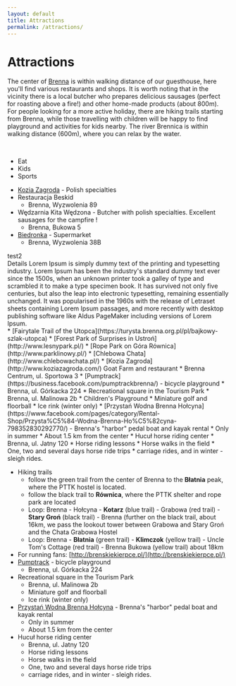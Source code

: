 ```yaml
---
layout: default
title: Attractions
permalink: /attractions/
---
```


# Attractions

The center of [Brenna](https://en.wikipedia.org/wiki/Brenna,_Poland) is within walking distance of our guesthouse,
here you'll find various restaurants and shops. It is worth noting that in the vicinity there is a local butcher who 
prepares delicious sausages (perfect for roasting above a fire!) and other home-made products (about 800m). For people looking for a more active holiday, there are hiking trails 
starting from Brenna, while those travelling with children will be happy to find playground and activities for 
kids nearby. The river Brennica is within walking distance (600m), where you can relax by the water.

<br />
<div class="card">
    <nav class="tabs is-centered is-medium">
        <div class="container">
          <ul>
            <li class="tab is-active" onclick="openTab(event,'Eat')"><a><span class="icon is-small"><i class="fas fa-utensils" aria-hidden="true"></i></span><span>Eat</span></a></li>
            <!--<li class="tab" onclick="openTab(event,'See')"><a><span class="icon is-small"><i class="fas fa-binoculars" aria-hidden="true"></i></span><span>See</span></a></li>-->
            <li class="tab" onclick="openTab(event,'Kids')"><a><span class="icon is-small"><i class="fas fa-ice-cream" aria-hidden="true"></i></span><span>Kids</span></a></li>
            <li class="tab" onclick="openTab(event,'Sports')"><a><span class="icon is-small"><i class="fas fa-hiking" aria-hidden="true"></i></span><span>Sports</span></a></li>
          </ul>
        </div>
    </nav>
    <div class="container section">
        <div id="Eat" class="content-tab is-active" >
          <div class="content">
<div markdown="1">

  * [Kozia Zagroda](http://www.koziazagroda.com/) - Polish specialties
  * Restauracja Beskid
    * Brenna, Wyzwolenia 89
  * Wędzarnia Kita Wędzona - Butcher with polish specialties. Excellent sausages for the campfire !
    * Brenna, Bukowa 5
  * [Biedronka](https://www.biedronka.pl/) - Supermarket
    * Brenna, Wyzwolenia 38B
    
</div>
          </div>
        </div>
        <div id="See" class="content-tab">
            <div class="content">
              test2<br>
            Details Lorem Ipsum is simply dummy text of the printing and typesetting industry. Lorem Ipsum has been the industry's standard dummy text ever since the 1500s, when an unknown printer took a galley of type and scrambled it to make a type specimen book. It has survived not only five centuries, but also the leap into electronic typesetting, remaining essentially unchanged. It was popularised in the 1960s with the release of Letraset sheets containing Lorem Ipsum passages, and more recently with desktop publishing software like Aldus PageMaker including versions of Lorem Ipsum.</div>
        </div>
        <div id="Kids" class="content-tab">
           <div class="content">
<div markdown="1">
  * [Fairytale Trail of the Utopca](https://turysta.brenna.org.pl/pl/bajkowy-szlak-utopca)
  * [Forest Park of Surprises in Ustroń](http://www.lesnypark.pl/)
  * [Rope Park on Góra Równica](http://www.parklinowy.pl/)
  * [Chlebowa Chata](http://www.chlebowachata.pl/)
  * [Kozia Zagroda](http://www.koziazagroda.com/) Goat Farm and restaurant
    * Brenna Centrum, ul. Sportowa 3
  * [Pumptrack](https://business.facebook.com/pumptrackbrenna/) - bicycle playground
    * Brenna, ul. Górkacka 224
  * Recreational square in the Tourism Park
    * Brenna, ul. Malinowa 2b
    * Children's Playground
    * Miniature golf and floorball
    * Ice rink (winter only)
  * [Przystań Wodna Brenna Hołcyna](https://www.facebook.com/pages/category/Rental-Shop/Przysta%C5%84-Wodna-Brenna-Ho%C5%82cyna-798352830292770/) - Brenna's "harbor" pedal boat and kayak rental
    * Only in summer
    * About 1.5 km from the center
  * Hucuł horse riding center
    * Brenna, ul. Jatny 120
    * Horse riding lessons
    * Horse walks in the field
    * One, two and several days horse ride trips
    * carriage rides, and in winter - sleigh rides.
            
  
</div>
          </div>
        </div>
        <div id="Sports" class="content-tab">
        <div class="content">
<div markdown="1">

  * Hiking trails
    * follow the green trail from the center of Brenna to the **Błatnia** peak, where the PTTK hostel is located.
    * follow the black trail to **Równica**, where the PTTK shelter and rope park are located
    * Loop: Brenna - Hołcyna - **Kotarz** (blue trail) - Grabowa (red trail) - **Stary Groń** (black trail) - Brenna (further on the black trail, about 16km, we pass the lookout tower between Grabowa and Stary Groń and the Chata Grabowa Hostel
    * Loop: Brenna - **Błatnia** (green trail) - **Klimczok** (yellow trail) - Uncle Tom's Cottage (red trail) - Brenna Bukowa (yellow trail) about 18km
  * For running fans: [http://brenskiekierpce.pl/](http://brenskiekierpce.pl/)
  * [Pumptrack](https://business.facebook.com/pumptrackbrenna/) - bicycle playground
    * Brenna, ul. Górkacka 224
  * Recreational square in the Tourism Park
    * Brenna, ul. Malinowa 2b
    * Miniature golf and floorball
    * Ice rink (winter only)
  * [Przystań Wodna Brenna Hołcyna](https://www.facebook.com/pages/category/Rental-Shop/Przysta%C5%84-Wodna-Brenna-Ho%C5%82cyna-798352830292770/) - Brenna's "harbor" pedal boat and kayak rental
    * Only in summer
    * About 1.5 km from the center
  * Hucuł horse riding center
    * Brenna, ul. Jatny 120
    * Horse riding lessons
    * Horse walks in the field
    * One, two and several days horse ride trips
    * carriage rides, and in winter - sleigh rides.
</div>
        </div>
        </div>
    </div>
    <!--<div id="map"></div>-->
</div>




<script>
  var map;
  function initMap() {
    map = new google.maps.Map(document.getElementById('map'), {
      center: {lat: 49.7186637, lng: 18.9394271},
      zoom: 13
    });

    /*function addMarker(props) {
      var marker = new google.maps.Marker({
        position: props.coords,
        map: map,
      });

      var infoWindow = new google.maps.InfoWindow({
        content: '<h2>' + props.name + '</h2><p>' + props.address + '</p><p><strong>Openingsuren:</strong></p><p>' + props.opening_hours + '</p>'
      });

      marker.addListener('click', function() {
        infoWindow.open(map, marker);
      });

    }

    $.getJSON( "pharmacy_data.json", function( data ) {
      data.forEach(function(el){
        addMarker(el);
      })
    });*/

  }
</script>
<script src="https://maps.googleapis.com/maps/api/js?key={{ site.maps_api_key }}&callback=initMap"
async defer></script>

